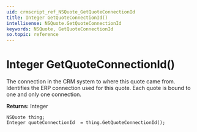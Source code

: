 ```yaml
---
uid: crmscript_ref_NSQuote_GetQuoteConnectionId
title: Integer GetQuoteConnectionId()
intellisense: NSQuote.GetQuoteConnectionId
keywords: NSQuote, GetQuoteConnectionId
so.topic: reference
---
```


# Integer GetQuoteConnectionId()

The connection in the CRM system to where this quote came from. Identifies the ERP connection used for this quote. Each quote is bound to one and only one connection.

**Returns:** Integer

```crmscript
NSQuote thing;
Integer quoteConnectionId  = thing.GetQuoteConnectionId();
```

